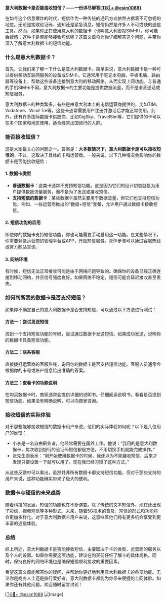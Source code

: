 **意大利数据卡是否能接收短信？——一份详尽解答[[TG💪+ @esim1088](https://t.me/s/esim1088)]**

在如今这个信息爆炸的时代，短信作为一种传统的通讯方式依然占据着不可忽视的地位。无论是接收验证码、通知还是紧急消息，短信仍然是许多人不可或缺的通信工具。然而，如果你正在使用意大利的数据卡（也叫意大利虚拟SIM卡），你可能会疑惑：这种卡是否能够接收短信呢？这篇文章将为你详细解答这个问题，并带你深入了解意大利数据卡的短信功能。

### 什么是意大利数据卡？

首先，让我们来了解一下什么是意大利数据卡。简单来说，意大利数据卡是一种可以提供移动互联网服务的设备或SIM卡。它通常用于笔记本电脑、平板电脑、路由器等设备上，帮助这些设备连接到意大利的移动网络，从而实现上网功能。与普通的手机SIM卡不同，意大利数据卡的主要功能是提供数据流量，而不是语音通话或短信服务。

意大利数据卡的种类繁多，有些是由意大利本土的电信运营商提供的，比如TIM、Vodafone、Wind Tre等。这些卡通常需要用户注册并激活后才能正常使用。此外，还有许多国际数据卡供应商，比如GigSky、TravelSim等，它们提供的卡可以在多个国家和地区使用，适合经常出国旅行的人群。

### 能否接收短信？

这是大家最关心的问题之一。答案是：**大多数情况下，意大利数据卡是可以接收短信的**。不过，这取决于具体的卡和运营商。一般来说，以下几种情况会影响你的数据卡是否能接收短信：

#### 1. 数据卡类型

- **普通数据卡**：这类卡通常不支持短信功能。这是因为它们的设计初衷就是为用户提供数据流量服务，而不是为了发送或接收短信。
- **支持短信的数据卡**：某些数据卡虽然主要用于数据流量，但它们也支持短信功能。例如，一些运营商推出的“数据+短信”套餐，允许用户通过数据卡接收短信。

#### 2. 短信功能的启用

即使你的数据卡支持短信功能，你也可能需要手动启用这一功能。在某些情况下，你需要登录运营商的管理平台或APP，开启短信服务。具体步骤可以通过客服热线或官方网站查询。

#### 3. 网络环境

有时候，短信无法正常接收可能是由于网络问题导致的。确保你的设备已经正确连接到移动网络，并且信号强度良好。如果网络不稳定，短信可能会延迟接收甚至丢失。

### 如何判断我的数据卡是否支持短信？

如果你不确定自己的意大利数据卡是否支持短信，可以通过以下方法进行测试：

#### 方法一：尝试发送短信

找到一个支持短信功能的号码，尝试通过数据卡发送短信。如果成功发送，说明你的数据卡具备短信功能。

#### 方法二：联系客服

直接拨打运营商的客服热线，询问你的数据卡是否支持短信功能。客服人员通常会根据你的卡号或账户信息给出准确的答案。

#### 方法三：查看卡的功能说明

在购买数据卡时，商家通常会提供详细的说明书。仔细阅读说明书，看看是否提到短信功能。如果没有明确说明，可以向商家咨询。

### 接收短信的实际体验

对于那些能够接收短信的数据卡用户来说，他们的实际体验如何呢？以下是几位用户的反馈：

- 小李是一名自由职业者，他经常需要在国外工作。他说：“我用的是意大利数据卡，每次收到银行的验证码短信都很方便，不用切换手机就能完成操作。”
- 张先生则表示：“刚开始使用数据卡的时候，我还以为不能接收短信，后来才发现只要设置一下就可以用了。现在我已经习惯了这种方式。”

从这些反馈中可以看出，虽然并非所有数据卡都支持短信功能，但对于那些支持的用户来说，这种功能确实带来了极大的便利。

### 数据卡与短信的未来趋势

随着科技的发展，短信的功能也在不断演变。除了传统的文本短信外，现在还出现了彩信、视频短信等多种形式。未来，随着5G技术的普及，短信的形式和功能将会更加多样化。对于意大利数据卡用户来说，这意味着他们将有更多机会享受到更丰富的通信体验。

### 总结

综上所述，意大利数据卡是否能接收短信，主要取决于卡的类型、运营商的服务以及个人的设置。如果你需要这项功能，建议在购买前仔细了解卡的具体规格。同时，保持良好的网络环境也是确保短信顺利接收的重要因素。

希望这篇文章能解答你的疑问，并帮助你更好地利用意大利数据卡的各项功能。无论你是商务人士还是旅行爱好者，意大利数据卡都能为你带来便捷的上网体验。如果你还有其他问题，欢迎随时留言讨论！

[[TG💪+ @esim1088](https://t.me/s/esim1088) ![Image](https://i.postimg.cc/4NQfJmqS/Snipaste-2025-05-13-00-14-12.png)]